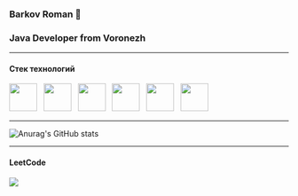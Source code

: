 ### Barkov Roman 👋
### Java Developer from Voronezh

---

#### Стек технологий
<div align="centr">
<img src="https://cdn.jsdelivr.net/gh/devicons/devicon/icons/java/java-original-wordmark.svg" width="50" height="50"  alt=""/> &nbsp
<img src="https://cdn.jsdelivr.net/gh/devicons/devicon/icons/docker/docker-original-wordmark.svg" width="50" height="50" alt=""/> &nbsp
<img src="https://cdn.jsdelivr.net/gh/devicons/devicon/icons/postgresql/postgresql-original-wordmark.svg" width="50" height="50" alt=""/> &nbsp
<img src="https://cdn.jsdelivr.net/gh/devicons/devicon/icons/spring/spring-plain-wordmark.svg" width="50" height="50" alt=""/> &nbsp
<img src="https://cdn.jsdelivr.net/gh/devicons/devicon/icons/git/git-original.svg" width="50" height="50" alt=""/> &nbsp       
<img src="https://cdn.jsdelivr.net/gh/devicons/devicon/icons/intellij/intellij-original.svg" width="50" height="50" alt=""/>       
</div>

---

![Anurag's GitHub stats](https://github-readme-stats.vercel.app/api?username=BarkovRoman&show_icons=true&theme=flag-india)

---
#### LeetCode
![](https://leetcard.jacoblin.cool/romabarckow/)




          
          
